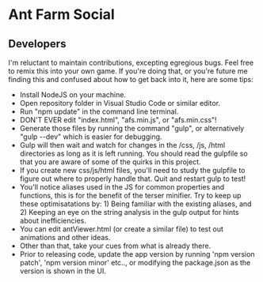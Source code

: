 # Ant Farm Social

## Developers

I'm reluctant to maintain contributions, excepting egregious bugs.  Feel free
to remix this into your own game.  If you're doing that, or you're future me
finding this and confused about how to get back into it, here are some tips:

- Install NodeJS on your machine.
- Open repository folder in Visual Studio Code or similar editor.
- Run "npm update" in the command line terminal.
- DON'T EVER edit "index.html", "afs.min.js", or "afs.min.css"!
- Generate those files by running the command "gulp", or alternatively 
  "gulp --dev" which is easier for debugging.
- Gulp will then wait and watch for changes in the /css, /js, /html
  directories as long as it is left running.  You should read the gulpfile
  so that you are aware of some of the quirks in this project.
- If you create new css/js/html files, you'll need to study the gulpfile
  to figure out where to properly handle that.  Quit and restart gulp to test!
- You'll notice aliases used in the JS for common properties and functions,
  this is for the benefit of the terser minifier.  Try to keep up these
  optimisatations by: 1) Being familiar with the existing aliases, and 
  2) Keeping an eye on the string analysis in the gulp output for hints
  about inefficiencies.
- You can edit antViewer.html (or create a similar file) to test out
  animations and other ideas.
- Other than that, take your cues from what is already there.
- Prior to releasing code, update the app version by running
  'npm version patch', 'npm version minor' etc.., or modifying the package.json
  as the version is shown in the UI.

